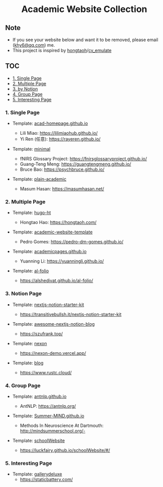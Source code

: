 <h1 align="center">Academic Website Collection</h1>

## Note

- If you see your website below and want it to be removed, please email (khy6@qq.com) me. 
- This project is inspired by [hongtaoh](https://github.com/hongtaoh)/[cv_emulate](https://github.com/hongtaoh/cv_emulate)



## TOC

- [1. Single Page](#1-single-page)
- [2. Multiple Page](#2-multiple-page)
- [3. by Notion](#3-by-notion)
- [4. Group Page](#4-group-page)
- [5. Interesting Page](#5-interesting-page)


### 1. Single Page

- Template: [acad-homepage.github.io](https://github.com/RayeRen/acad-homepage.github.io)
  - Lili Miao: https://lilimiaohub.github.io/
  - Yi Ren (任意): https://rayeren.github.io/

- Template: [minimal](https://github.com/orderedlist/minimal)
  - fNIRS Glossary Project: https://fnirsglossaryproject.github.io/
  - Guang-Teng Meng: https://guangtengmeng.github.io/
  - Bruce Bao: https://psychbruce.github.io/

- Template: [plain-academic](https://github.com/mavroudisv/plain-academic)
  - Masum Hasan: https://masumhasan.net/


### 2. Multiple Page

- Template: [hugo-ht](https://github.com/hongtaoh/hugo-ht)
  - Hongtao Hao: https://hongtaoh.com/

- Template: [academic-website-template](https://github.com/sbryngelson/academic-website-template)
  - Pedro Gomes: https://pedro-dm-gomes.github.io/

- Template: [academicpages.github.io](https://github.com/academicpages/academicpages.github.io)
  - Yuanning Li: https://yuanningli.github.io/

- Template: [al-folio](https://github.com/alshedivat/al-folio)
  - https://alshedivat.github.io/al-folio/


### 3. Notion Page

- Template: [nextjs-notion-starter-kit](https://github.com/transitive-bullshit/nextjs-notion-starter-kit)
    - https://transitivebullsh.it/nextjs-notion-starter-kit
  
- Template: [awesome-nextjs-notion-blog](https://github.com/frankcbliu/awesome-nextjs-notion-blog) 
  - https://szufrank.top/
- Template: [nexon](https://github.com/fky2015/nexon)
  - https://nexon-demo.vercel.app/

- Template:  [blog](https://github.com/ycjcl868/blog)
  - https://www.rustc.cloud/


### 4. Group Page

- Template: [antnlp.github.io](https://github.com/AntNLP/antnlp.github.io)
  - AntNLP: https://antnlp.org/

- Template: [Summer-MIND.github.io](https://github.com/Summer-MIND/Summer-MIND.github.io)
  - Methods In Neuroscience At Dartmouth: http://mindsummerschool.org/- 

- Template: [schoolWebsite](https://github.com/LuckFairy/schoolWebsite)
  - https://luckfairy.github.io/schoolWebsite/#/


### 5. Interesting Page

- Template: [gallerydeluxe](https://github.com/bep/gallerydeluxe)
  - https://staticbattery.com/

